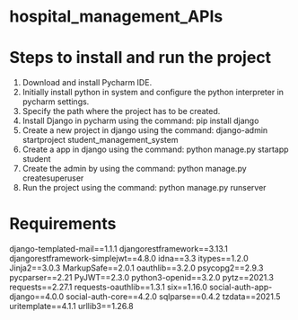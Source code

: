 # hospital_management_APIs
# Steps to install and run the project 
1. Download and install Pycharm IDE.
2. Initially install python in system and configure the python interpreter in pycharm settings.
3. Specify the path where the project has to be created.
4. Install Django in pycharm using the command: pip install django
5. Create a new project in django using the command: django-admin startproject student_management_system
6. Create a app in django using the command: python manage.py startapp student
7. Create the admin by using the command: python manage.py createsuperuser
8. Run the project using the command: python manage.py runserver

# Requirements
django-templated-mail==1.1.1
djangorestframework==3.13.1
djangorestframework-simplejwt==4.8.0
idna==3.3
itypes==1.2.0
Jinja2==3.0.3
MarkupSafe==2.0.1
oauthlib==3.2.0
psycopg2==2.9.3
pycparser==2.21
PyJWT==2.3.0
python3-openid==3.2.0
pytz==2021.3
requests==2.27.1
requests-oauthlib==1.3.1
six==1.16.0
social-auth-app-django==4.0.0
social-auth-core==4.2.0
sqlparse==0.4.2
tzdata==2021.5
uritemplate==4.1.1
urllib3==1.26.8

